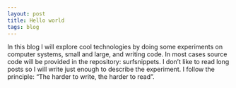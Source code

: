 ```yaml
---
layout: post
title: Hello world
tags: blog
---
```


In this blog I will explore cool technologies by doing some experiments on computer systems, small and large, and writing code. In most cases source code will be provided in the repository: surfsnippets. I don’t like to read long posts so I will write just enough to describe the experiment. I follow the principle: “The harder to write, the harder to read”.